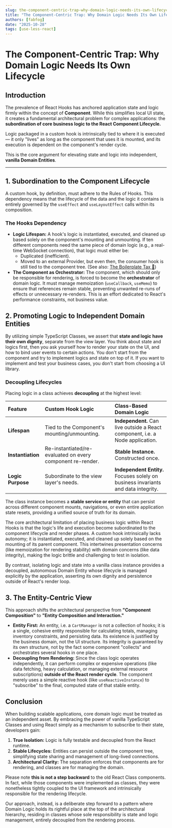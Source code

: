 ```yaml
---
slug: the-component-centric-trap-why-domain-logic-needs-its-own-lifecycle
title: "The Component-Centric Trap: Why Domain Logic Needs Its Own Lifecycle"
authors: [fabfog]
date: "2025-10-28"
tags: [use-less-react]
---
```

# The Component-Centric Trap: Why Domain Logic Needs Its Own Lifecycle

## Introduction

The prevalence of React Hooks has anchored application state and logic firmly within the concept of **Component**. While this simplifies local UI state, it creates a fundamental architectural problem for complex applications: the **subordination of core business logic to the React Component Lifecycle.**

Logic packaged in a custom hook is intrinsically tied to where it is executed — it only "lives" as long as the component that uses it is mounted, and its execution is dependent on the component's render cycle.

This is the core argument for elevating state and logic into independent, **vanilla Domain Entities**.

---

## 1. Subordination to the Component Lifecycle

A custom hook, by definition, must adhere to the Rules of Hooks. This dependency means that the lifecycle of the data and the logic it contains is entirely governed by the `useEffect` and `useLayoutEffect` calls within its composition.

<!-- truncate -->

### The Hooks Dependency

* **Logic Lifespan:** A hook's logic is instantiated, executed, and cleaned up based solely on the component's mounting and unmounting. If ten different components need the same piece of domain logic (e.g., a real-time WebSocket connection), that logic must either be:
    * Duplicated (inefficient).
    * Moved to an external Provider, but even then, the consumer hook is still tied to the component tree. (See also: [The Boilerplate Tax 💸](/blog/the-boilerplate-tax))
* **The Component as Orchestrator:** The component, which should only be responsible for rendering, is forced to become the **orchestrator** of domain logic. It must manage memoization (`useCallback`, `useMemo`) to ensure that references remain stable, preventing unwanted re-runs of effects or unnecessary re-renders. This is an effort dedicated to React's performance constraints, not business value.

## 2. Promoting Logic to Independent Domain Entities

By utilizing simple TypeScript Classes, we assert that **state and logic have their own dignity**, separate from the view layer. You think about state and logics first, then you ask yourself how to render your state on the UI, and how to bind user events to certain actions. You don't start from the component and try to implement logics and state on top of it. If you want to implement and test your business cases, you don't start from choosing a UI library.

### Decoupling Lifecycles

Placing logic in a class achieves **decoupling** at the highest level:

| Feature | Custom Hook Logic | Class-Based Domain Logic |
| :--- | :--- | :--- |
| **Lifespan** | Tied to the Component's mounting/unmounting. | **Independent.** Can live outside a React component, i.e. a Node application. |
| **Instantiation** | Re-instantiated/re-evaluated on every component re-render. | **Stable Instance.** Constructed once. |
| **Logic Purpose**| Subordinate to the view layer's needs. | **Independent Entity.** Focuses solely on business invariants and data integrity. |

The class instance becomes a **stable service or entity** that can persist across different component mounts, navigations, or even entire application state resets, providing a unified source of truth for its domain.

The core architectural limitation of placing business logic within React Hooks is that the logic's life and execution become subordinated to the component lifecycle and render phases. A custom hook intrinsically lacks autonomy; it is instantiated, executed, and cleaned up solely based on the mounting of its parent component. This intertwines presentation concerns (like memoization for rendering stability) with domain concerns (like data integrity), making the logic brittle and challenging to test in isolation. 

By contrast, isolating logic and state into a vanilla class instance provides a decoupled, autonomous Domain Entity whose lifecycle is managed explicitly by the application, asserting its own dignity and persistence outside of React's render loop.

## 3. The Entity-Centric View

This approach shifts the architectural perspective from **"Component Composition"** to **"Entity Composition and Interaction."**

* **Entity First:** An entity, i.e. a `CartManager` is not a collection of hooks; it is a single, cohesive entity responsible for calculating totals, managing inventory constraints, and persisting data. Its existence is justified by the business domain, not the UI structure. Its integrity is guaranteed by its own structure, not by the fact some component "collects" and orchestrates several hooks in one place.
* **Decoupling from Rendering:** Since the class logic operates independently, it can perform complex or expensive operations (like data fetching, heavy calculation, or managing external resource subscriptions) **outside of the React render cycle**. The component merely uses a simple reactive hook (like `useReactiveInstance`) to "subscribe" to the final, computed state of that stable entity.

## Conclusion

When building scalable applications, core domain logic must be treated as an independent asset. By embracing the power of vanilla TypeScript Classes and using React simply as a mechanism to subscribe to their state, developers gain:

1.  **True Isolation:** Logic is fully testable and decoupled from the React runtime.
2.  **Stable Lifecycles:** Entities can persist outside the component tree, simplifying state sharing and management of long-lived connections.
3.  **Architectural Clarity:** The separation enforces that components are for rendering, and classes are for managing the domain.

Please note **this is not a step backward** to the old React Class components. In fact, while those components were implemented as classes, they were nonetheless tightly coupled to the UI framework and intrinsically responsible for the rendering lifecycle.

Our approach, instead, is a deliberate step forward to a pattern where Domain Logic holds its rightful place at the top of the architectural hierarchy, residing in classes whose sole responsibility is state and logic management, entirely decoupled from the rendering process.

